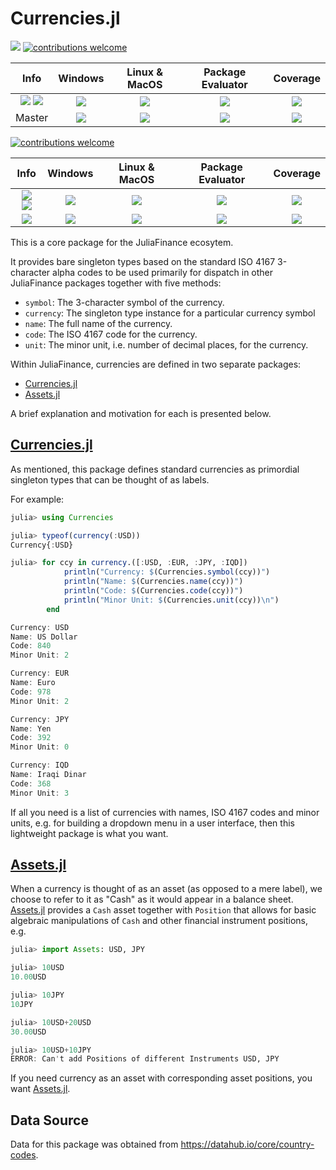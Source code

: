 # Currencies.jl

[pkg-url]: https://github.com/JuliaFinance/Currencies.jl.git

[eval-url]: https://juliaci.github.io/NanosoldierReports/pkgeval_badges/report.html
[eval-img]: https://juliaci.github.io/NanosoldierReports/pkgeval_badges/C/Currencies.svg

[release]:      https://img.shields.io/github/release/JuliaFinance/Currencies.jl.svg
[release-date]: https://img.shields.io/github/release-date/JuliaFinance/Currencies.jl.svg

[license-img]:  http://img.shields.io/badge/license-MIT-brightgreen.svg?style=flat
[license-url]:  LICENSE.md
[travis-url]:   https://travis-ci.org/JuliaFinance/Currencies.jl
[travis-s-img]: https://travis-ci.org/JuliaFinance/Currencies.jl.svg
[travis-m-img]: https://travis-ci.org/JuliaFinance/Currencies.jl.svg?branch=master

[app-s-url]:    https://ci.appveyor.com/project/JuliaFinance/currencies-jl
[app-m-url]:    https://ci.appveyor.com/project/JuliaFinance/currencies-jl/branch/master
[app-s-img]:    https://ci.appveyor.com/api/projects/status/chnj7xc6r0deux92?svg=true
[app-m-img]:    https://ci.appveyor.com/api/projects/status/chnj7xc6r0deux92/branch/master?svg=true

[cov-url]:  https://codecov.io/gh/JuliaFinance/Currencies.jl
[cov-s-img]:  https://codecov.io/gh/JuliaFinance/Currencies.jl/badge.svg
[cov-m-img]:  https://codecov.io/gh/JuliaFinance/Currencies.jl/branch/master/graph/badge.svg

[contrib]:    https://img.shields.io/badge/contributions-welcome-brightgreen.svg?style=flat

[![][license-img]][license-url]
[![contributions welcome][contrib]](https://github.com/JuliaFinance/Currencies.jl/issues)

| **Info** | **Windows** | **Linux & MacOS** | **Package Evaluator** | **Coverage** |
|:------------------:|:------------------:|:---------------------:|:-----------------:|:---------------------:|
| [![][release]][pkg-url] [![][release-date]][pkg-url] | [![][app-s-img]][app-s-url] | [![][travis-s-img]][travis-url] | [![][eval-img]][eval-url] | [![][cov-s-img]][cov-url]
| Master | [![][app-m-img]][app-m-url] | [![][travis-m-img]][travis-url] | [![][eval-img]][eval-url] | [![][cov-s-img]][cov-url]

[pkg-url]: https://github.com/JuliaFinance/Currencies.jl.git

[eval-url]: https://juliaci.github.io/NanosoldierReports/pkgeval_badges/report.html
[eval-img]: https://juliaci.github.io/NanosoldierReports/pkgeval_badges/C/Currencies.svg

[release]:      https://img.shields.io/github/release/JuliaFinance/Currencies.jl.svg
[release-date]: https://img.shields.io/github/release-date/JuliaFinance/Currencies.jl.svg

[license-img]:  http://img.shields.io/badge/license-MIT-brightgreen.svg?style=flat
[license-url]:  LICENSE.md
[travis-url]:   https://travis-ci.org/JuliaFinance/Currencies.jl
[travis-s-img]: https://travis-ci.org/JuliaFinance/Currencies.jl.svg
[travis-m-img]: https://travis-ci.org/JuliaFinance/Currencies.jl.svg?branch=master

[app-s-url]:    https://ci.appveyor.com/project/JuliaFinance/currencies-jl
[app-m-url]:    https://ci.appveyor.com/project/JuliaFinance/currencies-jl/branch/master
[app-s-img]:    https://ci.appveyor.com/api/projects/status/chnj7xc6r0deux92?svg=true
[app-m-img]:    https://ci.appveyor.com/api/projects/status/chnj7xc6r0deux92/branch/master?svg=true

[cov-url]:  https://codecov.io/gh/JuliaFinance/Currencies.jl
[cov-s-img]:  https://codecov.io/gh/JuliaFinance/Currencies.jl/badge.svg
[cov-m-img]:  https://codecov.io/gh/JuliaFinance/Currencies.jl/branch/master/graph/badge.svg

[contrib]:    https://img.shields.io/badge/contributions-welcome-brightgreen.svg?style=flat

[![contributions welcome][contrib]](https://github.com/JuliaFinance/Currencies.jl/issues)

| **Info** | **Windows** | **Linux & MacOS** | **Package Evaluator** | **Coverage** |
|:------------------:|:------------------:|:---------------------:|:-----------------:|:---------------------:|
| [![][release]][pkg-url] [![][release-date]][pkg-url] | [![][app-s-img]][app-s-url] | [![][travis-s-img]][travis-url] | [![][eval-img]][eval-url] | [![][cov-s-img]][cov-url]
| [![][license-img]][license-url] | [![][app-m-img]][app-m-url] | [![][travis-m-img]][travis-url] | [![][eval-img]][eval-url] | [![][cov-s-img]][cov-url]

This is a core package for the JuliaFinance ecosytem. 

It provides bare singleton types based on the standard ISO 4167 3-character alpha codes to be used primarily for dispatch in other JuliaFinance packages together with five methods:

- `symbol`: The 3-character symbol of the currency.
- `currency`: The singleton type instance for a particular currency symbol
- `name`: The full name of the currency.
- `code`: The ISO 4167 code for the currency.
- `unit`: The minor unit, i.e. number of decimal places, for the currency.

Within JuliaFinance, currencies are defined in two separate packages:

- [Currencies.jl](https://github.com/JuliaFinance/Currencies.jl)
- [Assets.jl](https://github.com/JuliaFinance/Assets.jl)

A brief explanation and motivation for each is presented below.

## [Currencies.jl](https://github.com/JuliaFinance/Currencies.jl)

As mentioned, this package defines standard currencies as primordial singleton types that can be thought of as labels.

For example:

```julia
julia> using Currencies

julia> typeof(currency(:USD))
Currency{:USD}

julia> for ccy in currency.([:USD, :EUR, :JPY, :IQD])
            println("Currency: $(Currencies.symbol(ccy))")
            println("Name: $(Currencies.name(ccy))")
            println("Code: $(Currencies.code(ccy))")
            println("Minor Unit: $(Currencies.unit(ccy))\n")
        end

Currency: USD
Name: US Dollar
Code: 840
Minor Unit: 2

Currency: EUR
Name: Euro
Code: 978
Minor Unit: 2

Currency: JPY
Name: Yen
Code: 392
Minor Unit: 0

Currency: IQD
Name: Iraqi Dinar
Code: 368
Minor Unit: 3
```

If all you need is a list of currencies with names, ISO 4167 codes and minor units, e.g. for building a dropdown menu in a user interface, then this lightweight package is what you want.

## [Assets.jl](https://github.com/JuliaFinance/Assets.jl)

When a currency is thought of as an asset (as opposed to a mere label), we choose to refer to it as "Cash" as it would appear in a balance sheet. [Assets.jl](https://github.com/JuliaFinance/Assets.jl) provides a `Cash` asset together with `Position` that allows for basic algebraic manipulations of `Cash` and other financial instrument positions, e.g.

```julia
julia> import Assets: USD, JPY

julia> 10USD
10.00USD

julia> 10JPY
10JPY

julia> 10USD+20USD
30.00USD

julia> 10USD+10JPY
ERROR: Can't add Positions of different Instruments USD, JPY
```

If you need currency as an asset with corresponding asset positions, you want [Assets.jl](https://github.com/JuliaFinance/Assets.jl).

## Data Source

Data for this package was obtained from https://datahub.io/core/country-codes.
